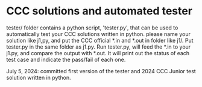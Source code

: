 # CCC solutions and automated tester
tester/ folder contains a python script, 'tester.py', that can be used to automatically test your CCC solutions written in python.
please name your solution like j1,py, and put the CCC official *.in and *.out in folder like j1/. Put tester.py in the same folder as j1.py. Run tester.py, will feed the *.in to your j1.py, and compare the output with *.out. It will print out the status of each test case and indicate the pass/fail of each one.

July 5, 2024: committed first version of the tester and 2024 CCC Junior test solution written in python.

